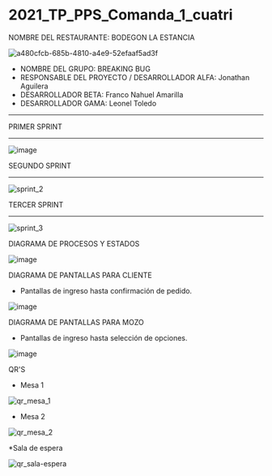 # 2021_TP_PPS_Comanda_1_cuatri

NOMBRE DEL RESTAURANTE: BODEGON LA ESTANCIA

![a480cfcb-685b-4810-a4e9-52efaaf5ad3f](https://user-images.githubusercontent.com/17880462/120364294-74ed3700-c2e3-11eb-8eec-4558322fadce.jpeg)

* NOMBRE DEL GRUPO: BREAKING BUG                                                
* RESPONSABLE DEL PROYECTO / DESARROLLADOR ALFA:         Jonathan Aguilera	      
* DESARROLLADOR BETA:			                              Franco Nahuel Amarilla	
* DESARROLLADOR GAMA:			                              Leonel Toledo	          
*********************************************************************************

PRIMER SPRINT
*********************************************************************************
![image](https://user-images.githubusercontent.com/17880462/120907057-db03f200-c634-11eb-8f94-09b24e100799.png)

SEGUNDO SPRINT
*********************************************************************************
![sprint_2](https://user-images.githubusercontent.com/17880462/122080776-edb8bc80-cdd4-11eb-8065-baa7c1b8d511.png)


TERCER SPRINT
*********************************************************************************
![sprint_3](https://user-images.githubusercontent.com/17880462/122080811-f4dfca80-cdd4-11eb-8961-28ba81b1145f.png)


DIAGRAMA DE PROCESOS Y ESTADOS

![image](https://user-images.githubusercontent.com/17880462/120907139-8e6ce680-c635-11eb-8337-5fbd9604bf24.png)


DIAGRAMA DE PANTALLAS PARA CLIENTE
* Pantallas de ingreso hasta confirmación de pedido.

![image](https://user-images.githubusercontent.com/17880462/120370759-5ee37480-c2eb-11eb-848b-b0cd556d67c2.png)


DIAGRAMA DE PANTALLAS PARA MOZO
* Pantallas de ingreso hasta selección de opciones.

![image](https://user-images.githubusercontent.com/17880462/120906866-56fd3a80-c633-11eb-86b5-dcf3c31fb6ae.png)


QR'S
* Mesa 1

![qr_mesa_1](https://user-images.githubusercontent.com/17880462/123358875-a3f17400-d542-11eb-8373-74142d7343a7.png)

* Mesa 2
 
![qr_mesa_2](https://user-images.githubusercontent.com/17880462/123358877-a48a0a80-d542-11eb-943e-211d44add339.png)

*Sala de espera

![qr_sala-espera](https://user-images.githubusercontent.com/17880462/123358878-a522a100-d542-11eb-8676-27e30d365589.png)





